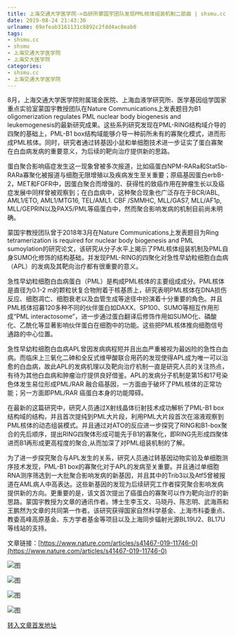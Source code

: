 ```yaml
---
title: 上海交通大学医学院->血研所蒙国宇团队发现PML核体组装机制二部曲 | shsmu.cc
date: 2019-08-24 21:43:36
urlname: 69efeab3161131c8892c2fdd4ac8eab0
tags: 
- shsmu.cc
- shsmu
- 上海交通大学医学院
- 上海交大医学院
categories:
- shsmu.cc
- 上海交通大学医学院
---
```



8月，上海交通大学医学院附属瑞金医院、上海血液学研究所、医学基因组学国家重点实验室蒙国宇教授团队在Nature Communications上发表题目为B1 oligomerization regulates PML nuclear body biogenesis and leukemogenesis的最新研究成果。这些系列研究发现在PML-RING结构域介导的四聚的基础上，PML-B1 box结构域能够介导一种前所未有的寡聚化模式，进而形成PML核体。同时，研究者通过转基因小鼠和单细胞技术进一步证实了蛋白寡聚在白血病发病的重要意义，为后续的靶向治疗提供新的思路。

蛋白聚合影响癌症发生这一现象曾被多次报道，比如癌蛋白NPM-RARa和Stat5b-RARa寡聚化被报道与细胞无限增殖以及疾病发生至关重要；原癌基因蛋白erbB-2，MET和FGFR中，因蛋白聚合而增强的、获得性的致癌作用在肿瘤生长以及癌症发展中同样曾被观察到；在白血病中，这种聚合现象也广泛存在于BCR/ABL, AML1/ETO, AML1/MTG16, TEL/AML1. CBF /SMMHC, MLL/GAS7, MLL/AF1p, MLL/GEPRIN以及PAX5/PML等癌蛋白中，然而聚合影响发病的机制目前尚未明确。

蒙国宇教授团队曾于2018年3月在Nature Communications上发表题目为Ring tetramerization is required for nuclear body biogenesis and PML sumoylation的研究论文，该研究从分子水平上揭示了PML核体组装机制及PML自身SUMO化修饰的结构基础，并发现PML-RING的四聚化对急性早幼粒细胞白血病（APL）的发病及其靶向治疗都有很重要的意义。

急性早幼粒细胞白血病蛋白（PML）是构成PML核体的主要组成成分。PML核体是直径为0.1-2 m的颗粒状复合物附着于核基质上，研究表明PML核体在DNA损伤反应、细胞凋亡、细胞衰老以及血管生成等途径中扮演着十分重要的角色。并且PML核体招募120多种不同的伙伴蛋白如DAXX、SP100、SUMO等相互作用形成“PML interactosome”，进一步通过蛋白翻译后修饰作用如SUMO化、磷酸化、乙酰化等显著影响伙伴蛋白在细胞中的功能。这些把PML核体推向细胞信号通路的中心位置。

急性早幼粒细胞白血病APL曾因发病病程短并且出血严重被视为最凶险的急性白血病。而临床上三氧化二砷和全反式维甲酸联合用药的发现使得APL成为唯一可以治愈的白血病，故此APL的发病机理以及靶向治疗机制一直是研究人员的关注热点，有待为其他白血病和肿瘤治疗提供良好借鉴。APL的发病分子机制是第15和17号染色体发生易位形成PML/RAR 融合癌基因，一方面由于破坏了PML核体的正常功能；另一方面即PML/RAR 癌蛋白本身的功能障碍。

在最新的这篇研究中，研究人员通过X射线晶体衍射技术成功解析了PML-B1 box结构域的结构，并且首次提纯到PML大片段，利用PML大片段首次在溶液观察到PML核体的动态组装模式。并且通过对ATO的反应进一步探究了RING和B1-box聚合的先后顺序，提出RING四聚体形成可能先于B1的寡聚化，即RING先形成四聚体进而B1再形成更高程度的聚合,从而加深了对PML组装机制的了解。

为了进一步探究聚合与APL发生的关系，研究人员通过转基因动物实验及单细胞测序技术发现，PML-B1 box的寡聚化对于APL的发病至关重要。并且通过单细胞RNA测序筛选到一大批聚合影响发病的新基因，并且其中的Trib3以及Atf5曾被报道在AML病人中高表达。这些新基因的发现为后续研究工作者探究聚合影响发病提供新的方向。更重要的是，该文首次提出了癌蛋白的寡聚可以作为靶向治疗的新思路。蒙国宇教授为文章的通讯作者。博士生李玉文、马晓丹、陈志明、武海燕和王鹏然为文章的共同第一作者。该研究获得国家自然科学基金、上海市科委重点、教委高峰高原基金、东方学者基金等项目以及上海同步辐射光源BL19U2、BL17U等线站的支持。

文章链接：[https://www.nature.com/articles/s41467-019-11746-0](https://www.nature.com/articles/s41467-019-11746-0)



![图](https://www.shsmu.edu.cn/__local/9/55/C1/58F22F1E2A0F68ED8745C33BDE8_6E3E046E_25009.jpg)

![图](https://www.shsmu.edu.cn/__local/3/16/06/193E047B30216C0E1DB8C305C5E_C95219A9_21679.jpg)

![图](https://www.shsmu.edu.cn/__local/C/88/C5/E183D20811CCC693B80F4B275E4_EC3D8359_10443.jpg)

![图](https://www.shsmu.edu.cn/__local/D/15/A4/2FC5CEA44CFD4A683DB23EBA7EE_B6907CE2_7ACB.png)

[转入文章首发地址](https://www.shsmu.edu.cn/news/info/1002/16970.htm)